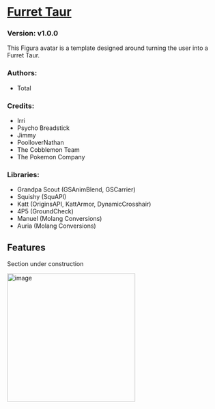 # [Furret Taur](https://github.com/TotalTakeover/FiguraFurretTaurAvatar)
### Version: v1.0.0
This Figura avatar is a template designed around turning the user into a Furret Taur.

### Authors:
- Total

### Credits:
- Irri
- Psycho Breadstick
- Jimmy
- PoolloverNathan
- The Cobblemon Team
- The Pokemon Company

### Libraries:
- Grandpa Scout (GSAnimBlend, GSCarrier)
- Squishy (SquAPI)
- Katt (OriginsAPI, KattArmor, DynamicCrosshair)
- 4P5 (GroundCheck)
- Manuel (Molang Conversions)
- Auria (Molang Conversions)

## Features
Section under construction

[<img src="https://img.youtube.com/vi/_zxTJ890m9g/maxresdefault.jpg" alt="image" width="300" height="auto">](https://youtu.be/_zxTJ890m9g)